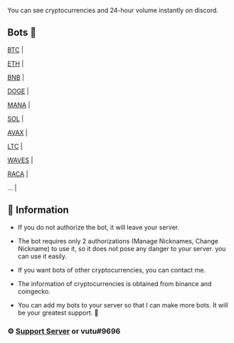 You can see cryptocurrencies and 24-hour volume instantly on discord.

## Bots 🤖

[BTC](https://discord.com/api/oauth2/authorize?client_id=947772389712859177&permissions=201326592&scope=bot) |

[ETH](https://discord.com/api/oauth2/authorize?client_id=949021478152699934&permissions=201326592&scope=bot) |

[BNB](https://discord.com/api/oauth2/authorize?client_id=949021539121123350&permissions=201326592&scope=bot) |

[DOGE](https://discord.com/api/oauth2/authorize?client_id=949050435254255677&permissions=201326592&scope=bot) |

[MANA](https://discord.com/api/oauth2/authorize?client_id=949051188832243722&permissions=201326592&scope=bot) |

[SOL](https://discord.com/api/oauth2/authorize?client_id=949200740969238568&permissions=201326592&scope=bot) |

[AVAX](https://discord.com/api/oauth2/authorize?client_id=949194595722485770&permissions=201326592&scope=bot) |

[LTC](https://discord.com/api/oauth2/authorize?client_id=949194664009932830&permissions=201326592&scope=bot) |

[WAVES](https://discord.com/api/oauth2/authorize?client_id=949194721446735893&permissions=201326592&scope=bot) |

[RACA](https://discord.com/api/oauth2/authorize?client_id=948619938476724244&permissions=201326592&scope=bot) |

... |

## 📌 Information
- If you do not authorize the bot, it will leave your server.

- The bot requires only 2 authorizations (Manage Nicknames, Change Nickname) to use it, so it does not pose any danger to your server. you can use it easily.

- If you want bots of other cryptocurrencies, you can contact me.

- The information of cryptocurrencies is obtained from binance and coingecko.

- You can add my bots to your server so that I can make more bots. It will be your greatest support. 💜

### ⚙️ [Support Server](https://discord.gg/kaMmhpA9Qg) or vutu#9696
